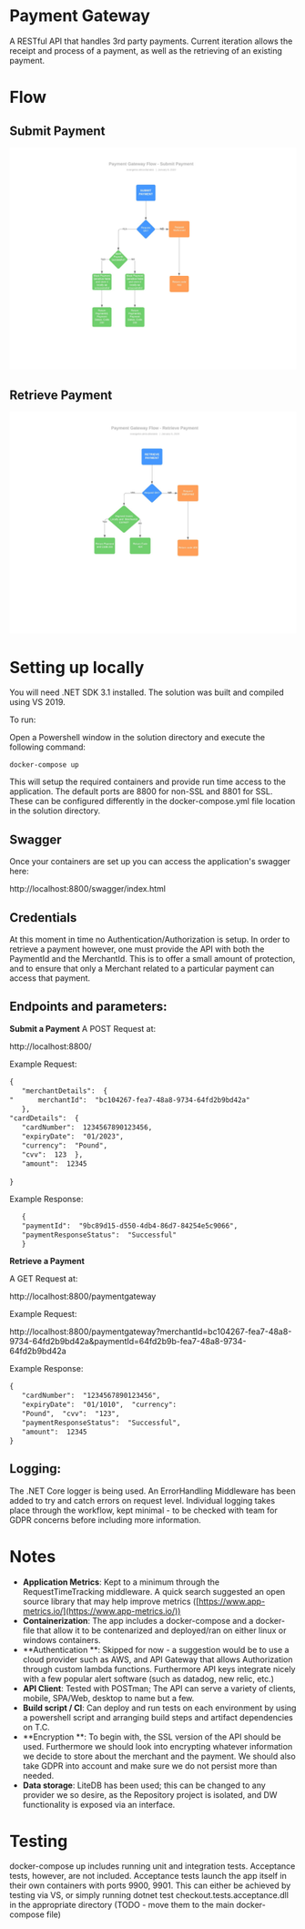 ﻿
# Payment Gateway


A RESTful API that handles 3rd party payments. Current iteration allows the receipt and process of a payment, as well as the retrieving of an existing payment.

# Flow

## Submit Payment

![Submit Payment](https://github.com/evak2979/CheckoutTest/blob/master/CFLow.jpeg?raw=true)

## Retrieve Payment

![enter image description here](https://github.com/evak2979/CheckoutTest/blob/master/API%20Flowchart.jpeg?raw=true)

# Setting up locally

You will need .NET SDK 3.1 installed. The solution was built and compiled using VS 2019.

To run:

Open a Powershell window in the solution directory and execute the following command:

    docker-compose up

This will setup the required containers and provide run time access to the application. The default ports are 8800 for non-SSL and 8801 for SSL. These can be configured differently in the docker-compose.yml file location in the solution directory.

## Swagger
Once your containers are set up you can access the application's swagger here:

http://localhost:8800/swagger/index.html

## Credentials

At this moment in time no Authentication/Authorization is setup. In order to retrieve a payment however, one must provide the API with both the PaymentId and the MerchantId. This is to offer a small amount of protection, and to ensure that only a Merchant related to a particular payment can access that payment.

## Endpoints and parameters:

**Submit a Payment**
A POST Request at:

http://localhost:8800/

Example Request:

    {  
       "merchantDetails":  {  
    "      merchantId":  "bc104267-fea7-48a8-9734-64fd2b9bd42a"  
       },  
    "cardDetails":  {  
       "cardNumber":  1234567890123456,
       "expiryDate":  "01/2023",
       "currency":  "Pound",  
       "cvv":  123  },  
       "amount":  12345  
    
    }
   
   Example Response:

       {  
       "paymentId":  "9bc89d15-d550-4db4-86d7-84254e5c9066",  
       "paymentResponseStatus":  "Successful"  
       }

**Retrieve a Payment**

A GET Request at:

http://localhost:8800/paymentgateway

Example Request:

http://localhost:8800/paymentgateway?merchantId=bc104267-fea7-48a8-9734-64fd2b9bd42a&paymentId=64fd2b9b-fea7-48a8-9734-64fd2b9bd42a

Example Response:

    {  
       "cardNumber":  "1234567890123456",  
       "expiryDate":  "01/1010",  "currency":  
       "Pound",  "cvv":  "123",  
       "paymentResponseStatus":  "Successful",  
       "amount":  12345  
    }

## Logging:

The .NET Core logger is being used. An ErrorHandling Middleware has been added to try and catch errors on request level.  Individual logging takes place through the workflow, kept minimal - to be checked with team for GDPR concerns before including more information.

# Notes

- **Application Metrics**: Kept to a minimum through the RequestTimeTracking middleware. A quick search suggested an open source library that may help improve metrics ([https://www.app-metrics.io/](https://www.app-metrics.io/))
- **Containerization**: The app includes a docker-compose and a docker-file that allow it to be contenarized and deployed/ran on either linux or windows containers.
- **Authentication **: Skipped for now - a suggestion would be to use a cloud provider such as AWS, and API Gateway that allows Authorization through custom lambda functions. Furthermore API keys integrate nicely with a few popular alert software (such as datadog, new relic, etc.)
- **API Client**: Tested with POSTman; The API can serve a variety of clients, mobile, SPA/Web, desktop to name but a few.
- **Build script / CI**: Can deploy and run tests on each environment by using a powershell script and arranging build steps and artifact dependencies on T.C.
- **Encryption **: To begin with, the SSL version of the API should be used. Furthermore we should look into encrypting whatever information we decide to store about the merchant and the payment. We should also take GDPR into account and make sure we do not persist more than needed.
- **Data storage**: LiteDB has been used; this can be changed to any provider we so desire, as the Repository project is isolated, and DW functionality is exposed via an interface.

# Testing
docker-compose up includes running unit and integration tests. Acceptance tests, however, are not included. Acceptance tests launch the app itself in their own containers with ports 9900, 9901. This can either be achieved by testing via VS, or simply running dotnet test checkout.tests.acceptance.dll in the appropriate directory (TODO - move them to the main docker-compose file)
